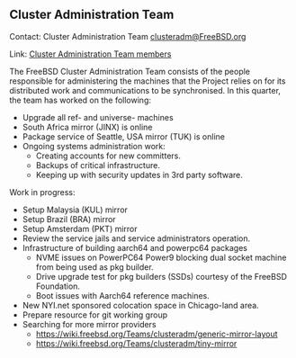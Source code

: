 ## Cluster Administration Team ##

Contact: Cluster Administration Team <clusteradm@FreeBSD.org>  

Link: [Cluster Administration Team members](https://www.freebsd.org/administration.html#t-clusteradm)

The FreeBSD Cluster Administration Team consists of the people responsible for administering the machines that the Project relies on for its distributed work and communications to be synchronised. In this quarter, the team has worked on the following:

* Upgrade all ref- and universe- machines
* South Africa mirror (JINX) is online
* Package service of Seattle, USA mirror (TUK) is online
* Ongoing systems administration work:
    * Creating accounts for new committers.
    * Backups of critical infrastructure.
    * Keeping up with security updates in 3rd party software.

Work in progress:

* Setup Malaysia (KUL) mirror
* Setup Brazil (BRA) mirror
* Setup Amsterdam (PKT) mirror
* Review the service jails and service administrators operation.
* Infrastructure of building aarch64 and powerpc64 packages
    * NVME issues on PowerPC64 Power9 blocking dual socket machine from being used as pkg builder.
    * Drive upgrade test for pkg builders (SSDs) courtesy of the FreeBSD Foundation.
    * Boot issues with Aarch64 reference machines.
* New NYI.net sponsored colocation space in Chicago-land area.
* Prepare resource for git working group
* Searching for more mirror providers
    * https://wiki.freebsd.org/Teams/clusteradm/generic-mirror-layout
    * https://wiki.freebsd.org/Teams/clusteradm/tiny-mirror
